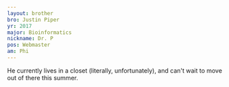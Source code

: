 ```yaml
---
layout: brother
bro: Justin Piper
yr: 2017
major: Bioinformatics
nickname: Dr. P
pos: Webmaster
am: Phi
---
```

He currently lives in a closet (literally, unfortunately), and can't wait to move out of there this
summer.
